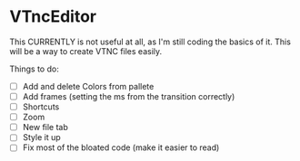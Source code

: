 # VTncEditor
 
This CURRENTLY is not useful at all, as I'm still coding the basics of it.
This will be a way to create VTNC files easily.


Things to do:
- [ ] Add and delete Colors from pallete
- [ ] Add frames (setting the ms from the transition correctly)
- [ ] Shortcuts
- [ ] Zoom
- [ ] New file tab
- [ ] Style it up
- [ ] Fix most of the bloated code (make it easier to read)